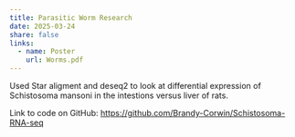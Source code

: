 ```yaml
---
title: Parasitic Worm Research
date: 2025-03-24
share: false
links:
  - name: Poster
    url: Worms.pdf
---
```


Used Star aligment and deseq2 to look at differential expression of Schistosoma mansoni in the intestions versus liver of rats.

Link to code on GitHub: https://github.com/Brandy-Corwin/Schistosoma-RNA-seq 
